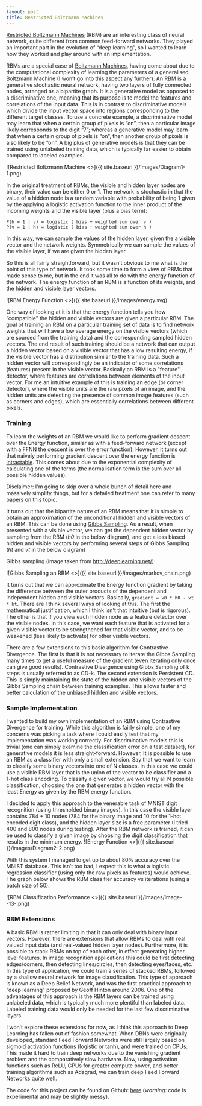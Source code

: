 ```yaml
---
layout: post
title: Restricted Boltzmann Machines
---
```


[Restricted Boltzmann Machines](https://en.wikipedia.org/wiki/Restricted_Boltzmann_machine) (RBM) are an interesting class of neural network, quite different from common feed-forward networks. They played an important part in the evolution of “deep learning”, so I wanted to learn how they worked and play around with an implementation. 

RBMs are a special case of [Boltzmann Machines](https://en.wikipedia.org/wiki/Boltzmann_machine), having come about due to the computational complexity of learning the parameters of a generalised Boltzmann Machine (I won’t go into this aspect any further). An RBM is a generative stochastic neural network, having two layers of fully connected nodes, arranged as a bipartite graph. It is a generative model as opposed to a discriminative one, meaning that its purpose is to model the features and correlations of the input data. This is in contrast to discriminative models which divide the input vector space into regions corresponding to the different target classes. To use a concrete example, a discriminative model may learn that when a certain group of pixels is “on”, then a particular image likely corresponds to the digit “7”; whereas a generative model may learn that when a certain group of pixels is “on”, then another group of pixels is also likely to be “on”. A big plus of generative models is that they can be trained using unlabeled training data, which is typically far easier to obtain compared to labeled examples.

![Restricted Boltzmann Machine <>]({{ site.baseurl }}/images/Diagram1-1.png)

In the original treatment of RBMs, the visible and hidden layer nodes are binary, their value can be either 0 or 1. The network is stochastic in that the value of a hidden node is a random variable with probability of being 1 given by the applying a logistic activation function to the inner product of the incoming weights and the visible layer (plus a bias term): 

```
P(h = 1 | v) = logistic ( bias + weighted sum over v )
P(v = 1 | h) = logistic ( bias + weighted sum over h )
```

In this way, we can sample the values of the hidden layer, given the a visible vector and the network weights. Symmetrically we can sample the values of the visible layer, if we are given the hidden layer.

So this is all fairly straightforward, but it wasn’t obvious to me what is the point of this type of network. It took some time to form a view of RBMs that made sense to me, but in the end it was all to do with the energy function of the network. The energy function of an RBM is a function of its weights, and the hidden and visible layer vectors. 

![RBM Energy Function <>]({{ site.baseurl }}/images/energy.svg)

One way of looking at it is that the energy function tells you how “compatible” the hidden and visible vectors are given a particular RBM. The goal of training an RBM on a particular training set of data is to find network weights that will have a low average energy on the visible vectors (which are sourced from the training data) and the corresponding sampled hidden vectors. The end result of such training should be a network that can output a hidden vector based on a visible vector that has a low resulting energy, if the visible vector has a distribution similar to the training data. Such a hidden vector will correspondingly be an indicator of some correlations (features) present in the visible vector. Basically an RBM is a "feature" detector, where features are correlations between elements of the input vector. For me an intuitive example of this is training an edge (or corner detector), where the visible units are the raw pixels of an image, and the hidden units are detecting the presence of common image features (such as corners and edges), which are essentially correlations between different pixels.

### Training
To learn the weights of an RBM we would like to perform gradient descent over the Energy function, similar as with a feed-forward network (except with a FFNN the descent is over the error function). However, it turns out that naively performing gradient descent over the energy function is [intractable]( http://image.diku.dk/igel/paper/AItRBM-proof.pdf). This comes about due to the exponential complexity of calculating one of the terms (the normalisation term is the sum over all possible hidden values). 

Disclaimer: I'm going to skip over a whole bunch of detail here and massively simplify things, but for a detailed treatment one can refer to many [papers](http://image.diku.dk/igel/paper/AItRBM-proof.pdf) on this topic.

It turns out that the bipartite nature of an RBM means that it is simple to obtain an approximation of the unconditional hidden and visible vectors of an RBM. This can be done using [Gibbs Sampling](https://en.wikipedia.org/wiki/Gibbs_sampling). As a result, when presented with a visible vector, we can get the dependent hidden vector by sampling from the RBM (*h0* in the below diagram), and get a less biased hidden and visible vectors by performing several steps of Gibbs Sampling (*ht* and *vt* in the below diagram)

Gibbs sampling (image taken from http://deeplearning.net/):

![Gibbs Sampling an RBM <>]({{ site.baseurl }}/images/markov_chain.png)

It turns out that we can approximate the Energy function gradient by taking the difference between the outer products of the dependent and independent hidden and visible vectors. Basically, `gradient = v0 * h0 - vt * ht`. There are I think several ways of looking at this. The first the mathematical justification, which I think isn't that intuitive (but is rigorous). The other is that if you view each hidden node as a feature detector over the visible nodes. In this case, we want each feature that is activated for a given visible vector to be strengthened for that visible vector, and to be weakened (less likely to activate) for other visible vectors.

There are a few extensions to this basic algorithm for Contrastive Divergence. The first is that it is not necessary to iterate the Gibbs Sampling many times to get a useful measure of the gradient (even iterating only once can give good results). Contrastive Divergence using Gibbs Sampling of k steps is usually referred to as CD-k. The second extension is Persistent CD. This is simply maintaining the state of the hidden and visible vectors of the Gibbs Sampling chain between training examples. This allows faster and better calculation of the unbiased hidden and visible vectors.

### Sample Implementation
I wanted to build my own implementation of an RBM using Contrastive Divergence for training. While this algorithm is fairly simple, one of my concerns was picking a task where I could easily test that my implementation was working correctly. For discriminative models this is trivial (one can simply examine the classification error on a test dataset), for generative models it is less straight-forward. However, It is possible to use an RBM as a classifier with only a small extension. Say that we want to learn to classify some binary vectors into one of N classes. In this case we could use a visible RBM layer that is the union of the vector to be classifier and a 1-hot class encoding. To classify a given vector, we would try all N possible classification, choosing the one that generates a hidden vector with the least Energy as given by the RBM energy function.

I decided to apply this approach to the venerable task of MNIST digit recognition (using thresholded binary images). In this case the visible layer contains 784 + 10 nodes (784 for the binary image and 10 for the 1-hot encoded digit class), and the hidden layer size is a free parameter (I tried 400 and 800 nodes during testing). After the RBM network is trained, it can be used to classify a given image by choosing the digit classification that results in the minimum energy. 
![Energy Function <>]({{ site.baseurl }}/images/Diagram2-2.png)

With this system I managed to get up to about 80% accuracy over the MNIST database. This isn’t too bad, I expect this is what a logistic regression classifier (using only the raw pixels as features) would achieve. The graph below shows the RBM classifier accuracy vs iterations (using a batch size of 50).

![RBM Classification Performance <>]({{ site.baseurl }}/images/image--13-.png)


### RBM Extensions
A basic RBM is rather limiting in that it can only deal with binary input vectors. However, there are extensions that allow RBMs to deal with real valued input data (and real-valued hidden layer nodes). Furthermore, it is possible to stack RBMs on top of each other, in effect generating higher level features. In image recognition applications this could be first detecting edges/corners, then detecting lines/circles, then detecting eyes/faces, etc. In this type of application, we could train a series of stacked RBMs, followed by a shallow neural network for image classification. This type of approach is known as a Deep Belief Network, and was the first practical approach to “deep learning” proposed by Geoff Hinton around 2006. One of the advantages of this approach is the RBM layers can be trained using unlabeled data, which is typically much more plentiful than labeled data. Labeled training data would only be needed for the last few discriminative layers. 

I won’t explore these extensions for now, as I think this approach to Deep Learning has fallen out of fashion somewhat. When DBNs were originally developed, standard Feed Forward Networks were still largely based on sigmoid activation functions (logistic or tanh), and were trained on CPUs. This made it hard to train deep networks due to the vanishing gradient problem and the comparatively slow hardware.
Now, using activation functions such as ReLU, GPUs for greater compute power, and better training algorithms such as Adagrad, we can train deep Feed Forward Networks quite well.

The code for this project can be found on Github: [here](https://github.com/osushkov/rbm) (*warning:* code is experimental and may be slightly messy).
